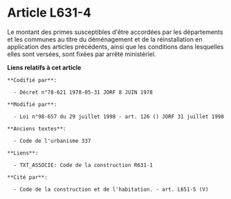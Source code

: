 # Article L631-4

Le montant des primes susceptibles d'être accordées par les départements et les communes au titre du déménagement et de la
réinstallation en application des articles précédents, ainsi que les conditions dans lesquelles elles sont versées, sont
fixées par arrêté ministériel.

**Liens relatifs à cet article**

	**Codifié par**:

	  - Décret n°78-621 1978-05-31 JORF 8 JUIN 1978

	**Modifié par**:

	  - Loi n°98-657 du 29 juillet 1998 - art. 126 () JORF 31 juillet 1998

	**Anciens textes**:

	  - Code de l'urbanisme 337

	**Liens**:

	  - TXT_ASSOCIE: Code de la construction R631-1

	**Cité par**:

	  - Code de la construction et de l'habitation. - art. L651-5 (V)

